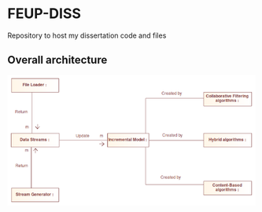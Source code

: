 # FEUP-DISS
Repository to host my dissertation code and files

## Overall architecture

![architecture](./images/overall.png)
